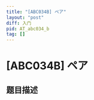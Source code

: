 ```yaml
---
title: "[ABC034B] ペア"
layout: "post"
diff: 入门
pid: AT_abc034_b
tag: []
---
```


# [ABC034B] ペア

## 题目描述

[problemUrl]: https://atcoder.jp/contests/abc034/tasks/abc034_b



